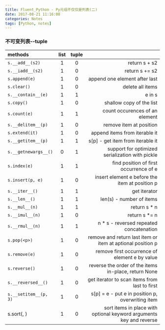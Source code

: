 ```yaml
---
title: Fluent_Python - Py元组不仅仅是列表(二)
date: 2017-08-21 11:16:08
categories: Notes
tags: [Python, notes]
---
```


### 不可变列表--tuple

|methods|list|tuple| |
|:----|:----:|:----:|----:|
|`s.__add__(s2)`|1|0| return s + s2 |
|`s.__iadd__(s2)`|1|0| return s += s2 |
|`s.append(e)`|1|0| append one element after last |
|`s.clear()`|1|0| delete all items |
|`s.__contain__(e)`|1|1| e in s |
|`s.copy()`|1|0| shallow copy of the list |
|`s.count(e)`|1|1| count occurences of an element |
|`s.__delitem__(p)`|1|0| remove item at position |
|`s.extend(it)`|1|0| append items from iterable it |
|`s.__getitem__(p)`|1|1| s[p] - get item from iterable it |
|`s.__getnewargs__()`|0|1| support for optimized serialization with pickle |
|`s.index(e)`|1|1| find position of first occurrence of e |
|`s.insert(p, e)`|1|0| insert element e before the item at position p |
|`s.__iter__()`|1|1| get iterator |
|`s.__len__()`|1|1| len(s) - number of items |
|`s.__mul__(n)`|1|1| return s * n |
|`s.__imul__(n)`|1|0| return s *= n |
|`s.__rmul__(n)`|1|1| n * s - reversed repeated concatenation |
|`s.pop(<p>)`|1|0| remove and return last item or item at aptional position p |
|`s.remove(e)`|1|0| remove first occurrence of element e by value |
|`s.reverse()`|1|0| reverse the order of the items in-place, return None |
|`s.__reversed__()`|1|0| get iterator to scan items from last to first |
|`s.__setitem__(p, 3)`|1|0| s[p] = e - put e in position p, overwriting item |
|s.sort(<key>, <reverse>)|1|0| sort items in place with optional keyword arguments key and reverse |

